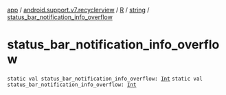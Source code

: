 [app](../../../index.md) / [android.support.v7.recyclerview](../../index.md) / [R](../index.md) / [string](index.md) / [status_bar_notification_info_overflow](./status_bar_notification_info_overflow.md)

# status_bar_notification_info_overflow

`static val status_bar_notification_info_overflow: `[`Int`](https://kotlinlang.org/api/latest/jvm/stdlib/kotlin/-int/index.html)
`static val status_bar_notification_info_overflow: `[`Int`](https://kotlinlang.org/api/latest/jvm/stdlib/kotlin/-int/index.html)